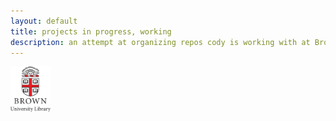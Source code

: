 ```yaml
---
layout: default
title: projects in progress, working
description: an attempt at organizing repos cody is working with at Brown
---
```

<img src="uc.png" alt="brown university library logo" style="width:64px"/>